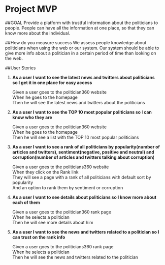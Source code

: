 # Project MVP

##GOAL
Provide a platform with trustful information about the politicians to people.
People can have all the information at one place, so that they can know more about the individual.

##How do you measure success
We assess people knowledge about politicians when using the web or our system. Our system should be able to give more info about a politician in a certain period of time than looking on the web.  


##User Stories

1. **As a user I want to see the latest news and twitters about politicians so I get it in one place for easy access**
    
    Given a user goes to the politician360 website   
    When he goes to the homepage   
    Then he will see the latest news and twitters about the politicians   


2. **As a user I want to see the TOP 10 most popular politicians so I can know who they are**

    Given a user goes to the politician360 website  
    When he goes to the homepage  
    Then he will see a list with the TOP 10 most popular politicians  


3. **As a user I want to see a rank of all politicians by popularity(number of articles and twitters), sentiment(negative, positive and neutral) and corruption(number of articles and twitters talking about corruption)**

    Given a user goes to the politicians360 website  
    When they click on the Rank link  
    They will see a page with a rank of all politicians with default sort by popularity  
    And an option to rank them by sentiment or corruption  


4. **As a user I want to see details about politicians so I know more about each of them**

    Given a user goes to the politician360 rank page      
    When he selects a politician    
    Then he will see more details about him    


5. **As a user I want to see the news and twitters related to a politician so I can trust on the rank info**
    
    Given a user goes to the politicians360 rank page  
    When he selects a politician  
    Then he will see the news and twitters related to the politician  






